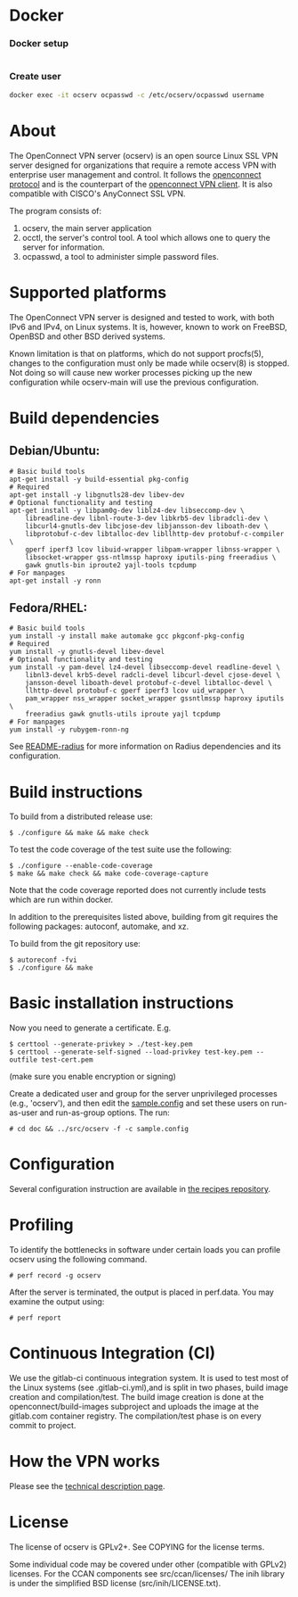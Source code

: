 # Docker

### Docker setup
```bash

```

### Create user
```bash
docker exec -it ocserv ocpasswd -c /etc/ocserv/ocpasswd username
```


# About

The OpenConnect VPN server (ocserv) is an open source Linux SSL
VPN server designed for organizations that require a remote access
VPN with enterprise user management and control. It follows
the [openconnect protocol](https://gitlab.com/openconnect/protocol)
and is the counterpart of the [openconnect VPN client](http://www.infradead.org/openconnect/).
It is also compatible with CISCO's AnyConnect SSL VPN.

The program consists of:
 1. ocserv, the main server application
 2. occtl, the server's control tool. A tool which allows one to query the
   server for information.
 3. ocpasswd, a tool to administer simple password files.


# Supported platforms

The OpenConnect VPN server is designed and tested to work, with both IPv6
and IPv4, on Linux systems. It is, however, known to work on FreeBSD,
OpenBSD and other BSD derived systems.

Known limitation is that on platforms, which do not support procfs(5),
changes to the configuration must only be made while ocserv(8) is stopped.
Not doing so will cause new worker processes picking up the new
configuration while ocserv-main will use the previous configuration.


# Build dependencies

## Debian/Ubuntu:
```
# Basic build tools
apt-get install -y build-essential pkg-config
# Required
apt-get install -y libgnutls28-dev libev-dev
# Optional functionality and testing
apt-get install -y libpam0g-dev liblz4-dev libseccomp-dev \
	libreadline-dev libnl-route-3-dev libkrb5-dev libradcli-dev \
	libcurl4-gnutls-dev libcjose-dev libjansson-dev liboath-dev \
	libprotobuf-c-dev libtalloc-dev libllhttp-dev protobuf-c-compiler \
	gperf iperf3 lcov libuid-wrapper libpam-wrapper libnss-wrapper \
	libsocket-wrapper gss-ntlmssp haproxy iputils-ping freeradius \
	gawk gnutls-bin iproute2 yajl-tools tcpdump
# For manpages
apt-get install -y ronn
```

## Fedora/RHEL:
```
# Basic build tools
yum install -y install make automake gcc pkgconf-pkg-config
# Required
yum install -y gnutls-devel libev-devel
# Optional functionality and testing
yum install -y pam-devel lz4-devel libseccomp-devel readline-devel \
	libnl3-devel krb5-devel radcli-devel libcurl-devel cjose-devel \
	jansson-devel liboath-devel protobuf-c-devel libtalloc-devel \
	llhttp-devel protobuf-c gperf iperf3 lcov uid_wrapper \
	pam_wrapper nss_wrapper socket_wrapper gssntlmssp haproxy iputils \
	freeradius gawk gnutls-utils iproute yajl tcpdump
# For manpages
yum install -y rubygem-ronn-ng
```

See [README-radius](doc/README-radius.md) for more information on Radius
dependencies and its configuration.

# Build instructions

To build from a distributed release use:

```
$ ./configure && make && make check
```

To test the code coverage of the test suite use the following:
```
$ ./configure --enable-code-coverage
$ make && make check && make code-coverage-capture
```

Note that the code coverage reported does not currently include tests which
are run within docker.

In addition to the prerequisites listed above, building from git requires
the following packages: autoconf, automake, and xz.

To build from the git repository use:
```
$ autoreconf -fvi
$ ./configure && make
```


# Basic installation instructions

Now you need to generate a certificate. E.g.
```
$ certtool --generate-privkey > ./test-key.pem
$ certtool --generate-self-signed --load-privkey test-key.pem --outfile test-cert.pem
```
(make sure you enable encryption or signing)


Create a dedicated user and group for the server unprivileged processes
(e.g., 'ocserv'), and then edit the [sample.config](doc/sample.config)
and set these users on run-as-user and run-as-group options. The run:
```
# cd doc && ../src/ocserv -f -c sample.config
```

# Configuration

Several configuration instruction are available in [the recipes repository](https://gitlab.com/openconnect/recipes).


# Profiling

To identify the bottlenecks in software under certain loads
you can profile ocserv using the following command.
```
# perf record -g ocserv
```

After the server is terminated, the output is placed in perf.data.
You may examine the output using:
```
# perf report
```


# Continuous Integration (CI)

We use the gitlab-ci continuous integration system. It is used to test
most of the Linux systems (see .gitlab-ci.yml),and is split in two phases,
build image creation and compilation/test. The build image creation is done
at the openconnect/build-images subproject and uploads the image at the gitlab.com
container registry. The compilation/test phase is on every commit to project.


# How the VPN works

Please see the [technical description page](http://ocserv.openconnect-vpn.net/technical.html).

# License

The license of ocserv is GPLv2+. See COPYING for the license terms.

Some individual code may be covered under other (compatible with
GPLv2) licenses. For the CCAN components see src/ccan/licenses/
The inih library is under the simplified BSD license (src/inih/LICENSE.txt).
